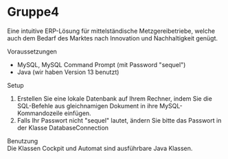 # Gruppe4
Eine intuitive ERP-Lösung für mittelständische Metzgereibetriebe, welche auch dem Bedarf des Marktes nach Innovation und Nachhaltigkeit genügt.

Voraussetzungen
- MySQL, MySQL Command Prompt (mit Password "sequel")
- Java (wir haben Version 13 benutzt)



Setup
1. Erstellen Sie eine lokale Datenbank auf Ihrem Rechner, indem Sie die SQL-Befehle aus gleichnamigen Dokument in ihre MySQL-Kommandozeile einfügen.
2. Falls Ihr Passwort nicht "sequel" lautet, ändern Sie bitte das Passwort in der Klasse DatabaseConnection

Benutzung <br>
Die Klassen Cockpit und Automat sind ausführbare Java Klassen.
